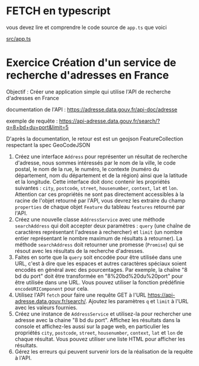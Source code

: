 # FETCH en typescript

vous devez lire et comprendre le code source de `app.ts` que voici

[src/app.ts](src/app.ts ':include :type=code typescript')

# Exercice Création d'un service de recherche d'adresses en France

Objectif : Créer une application simple qui utilise l'API de recherche d'adresses en France

documentation de l'API : https://adresse.data.gouv.fr/api-doc/adresse

exemple de requête : https://api-adresse.data.gouv.fr/search/?q=8+bd+du+port&limit=5

D'après la documentation, le retour est est un geojson FeatureCollection respectant la spec GeoCodeJSON

1. Créez une interface `Address` pour représenter un résultat de recherche d'adresse, nous sommes intéressés par le nom de la ville, le code postal, le nom de la rue, le numéro, le contexte (numéro du département, nom du département et de la région) ainsi que la latitude et la longitude. Cette interface doit donc contenir les propriétés suivantes : `city`, `postcode`, `street`, `housenumber`, `context`, `lat` et `lon`. Attention car ces propriétés ne sont pas directement accessibles à la racine de l'objet retourné par l'API, vous devrez les extraire du champ `properties` de chaque objet `Feature` du tableau `features` retourné par l'API.
2. Créez une nouvelle classe `AddressService` avec une méthode `searchAddress` qui doit accepter deux paramètres : `query` (une chaîne de caractères représentant l'adresse à rechercher) et `limit` (un nombre entier représentant le nombre maximum de résultats à retourner). La méthode `searchAddress` doit retourner une promesse (`Promise`) qui se résout avec les résultats de la recherche d'adresses.
3. Faites en sorte que la `query` soit encodée pour être utilisée dans une URL, c'est à dire que les espaces et autres caractères spéciaux soient encodés en général avec des pourcentages. Par exemple, la chaîne "8 bd du port" doit être transformée en "8%20bd%20du%20port" pour être utilisée dans une URL. Vous pouvez utiliser la fonction prédéfinie `encodeURIComponent` pour cela.
4. Utilisez l'API `fetch` pour faire une requête GET à l'URL https://api-adresse.data.gouv.fr/search/. Ajoutez les paramètres `q` et `limit` à l'URL avec les valeurs fournies.
5. Créez une instance de `AddressService` et utilisez-la pour rechercher une adresse avec la chaine "8 bd du port". Affichez les résultats dans la console et affichez-les aussi sur la page web, en particulier les propriétés `city`, `postcode`, `street`, `housenumber`, `context`, `lat` et `lon` de chaque résultat. Vous pouvez utiliser une liste HTML pour afficher les résultats.
6. Gérez les erreurs qui peuvent survenir lors de la réalisation de la requête à l'API.